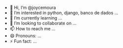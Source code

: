 - 👋 Hi, I’m @joycemoura
- 👀 I’m interested in python, django, banco de dados ...
- 🌱 I’m currently learning ...
- 💞️ I’m looking to collaborate on ...
- 📫 How to reach me ...
- 😄 Pronouns: ...
- ⚡ Fun fact: ...

<!---
joycemoura/joycemoura is a ✨ special ✨ repository because its `README.md` (this file) appears on your GitHub profile.
You can click the Preview link to take a look at your changes.
--->
